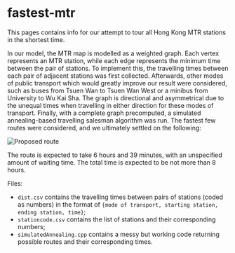 # fastest-mtr
This pages contains info for our attempt to tour all Hong Kong MTR stations in the shortest time. 

In our model, the MTR map is modelled as a weighted graph. Each vertex represents an MTR station, while each edge represents the minimum time between the pair of stations. To implement this, the travelling times between each pair of adjacent stations was first collected. Afterwards, other modes of public transport which would greatly improve our result were considered, such as buses from Tsuen Wan to Tsuen Wan West or a minibus from University to Wu Kai Sha. The graph is directional and asymmetrical due to the unequal times when travelling in either direction for these modes of transport. Finally, with a complete graph precomputed, a simulated annealing-based travelling salesman algorithm was run. The fastest few routes were considered, and we ultimately settled on the following:

![Proposed route](https://i.imgur.com/mpwUVSR.png)

The route is expected to take 6 hours and 39 minutes, with an unspecified amount of waiting time. The total time is expected to be not more than 8 hours.

Files:
- `dist.csv` contains the travelling times between pairs of stations (coded as numbers) in the format of `{mode of transport, starting station, ending station, time}`;
- `stationcode.csv` contains the list of stations and their corresponding numbers;
- `simulatedAnnealing.cpp` contains a messy but working code returning possible routes and their corresponding times.
